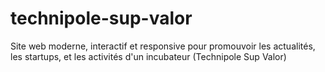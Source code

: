 # technipole-sup-valor
 Site web moderne, interactif et responsive pour promouvoir les actualités, les startups, et les activités d'un incubateur (Technipole Sup Valor)
